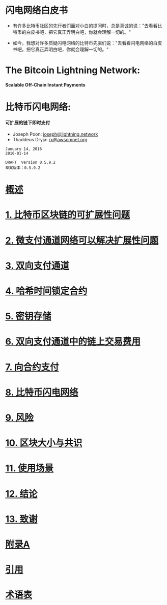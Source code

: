 # 闪电网络白皮书

* 有许多比特币社区的先行者们面对小白的提问时，总是真诚的说："去看看比特币的白皮书吧，把它真正弄明白吧，你就会理解一切的。"

* 如今，我想对许多质疑闪电网络的比特币先驱们说："去看看闪电网络的白皮书吧，把它真正弄明白吧，你就会理解一切的。"


# The Bitcoin Lightning Network:
#### Scalable Off-Chain Instant Payments

# 比特币闪电网络:
#### 可扩展的链下即时支付


* Joseph Poon: joseph@lightning.network
* Thaddeus Dryja: rx@awsomnet.org


```
January 14, 2016
2016-01-14

DRAFT  Version 0.5.9.2
草案版本：0.5.9.2
```


# [概述](docs/abstract.md)

# [1. 比特币区块链的可扩展性问题](docs/chapter1.md)

# [2. 微支付通道网络可以解决扩展性问题](docs/chapter2.md)

# [3. 双向支付通道](docs/chapter3.md)

# [4. 哈希时间锁定合约](docs/chapter4.md)

# [5. 密钥存储](docs/chapter5.md)

# [6. 双向支付通道中的链上交易费用](docs/chapter6.md)

# [7. 向合约支付](docs/chapter7.md)

# [8. 比特币闪电网络](docs/chapter8.md)

# [9. 风险](docs/chapter9.md)

# [10. 区块大小与共识](docs/chapter10.md)

# [11. 使用场景](docs/chapter11.md)

# [12. 结论](docs/chapter12.md)

# [13. 致谢](docs/chapter13.md)

# [附录A](docs/appendixa.md)

# [引用](docs/references.md)

# [术语表](docs/glossary.md)
